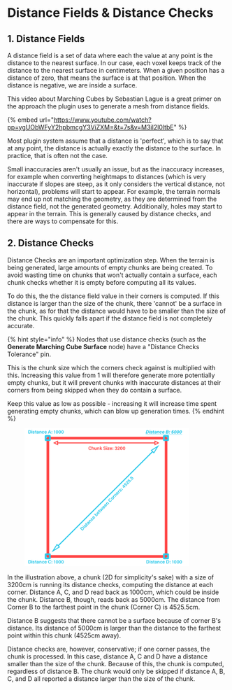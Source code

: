 # Distance Fields & Distance Checks

## 1.  Distance Fields

A distance field is a set of data where each the value at any point is the distance to the nearest surface. In our case, each voxel keeps track of the distance to the nearest surface in centimeters. When a given position has a distance of zero, that means the surface is at that position. When the distance is negative, we are inside a surface.

This video about Marching Cubes by Sebastian Lague is a great primer on the approach the plugin uses to generate a mesh from distance fields.

{% embed url="https://www.youtube.com/watch?pp=ygUObWFyY2hpbmcgY3ViZXM=&t=7s&v=M3iI2l0ltbE" %}

Most plugin system assume that a distance is 'perfect', which is to say that at any point, the distance is actually exactly the distance to the surface. In practice, that is often not the case.&#x20;

Small inaccuracies aren't usually an issue, but as the inaccuracy increases, for example when converting heightmaps to distances (which is very inaccurate if slopes are steep, as it only considers the vertical distance, not horizontal), problems will start to appear. For example, the terrain normals may end up not matching the geometry, as they are determined from the distance field, not the generated geometry. Additionally, holes may start to appear in the terrain. This is generally caused by distance checks, and there are ways to compensate for this.

## 2. Distance Checks

Distance Checks are an important optimization step. When the terrain is being generated, large amounts of empty chunks are being created. To avoid wasting time on chunks that won't actually contain a surface, each chunk checks whether it is empty before computing all its values.&#x20;

To do this, the the distance field value in their corners is computed. If this distance is larger than the size of the chunk, there 'cannot' be a surface in the chunk, as for that the distance would have to be smaller than the size of the chunk. This quickly falls apart if the distance field is not completely accurate.

{% hint style="info" %}
Nodes that use distance checks (such as the **Generate Marching Cube Surface** node) have a "Distance Checks Tolerance" pin.&#x20;

This is the chunk size which the corners check against is multiplied with this. Increasing this value from 1 will therefore generate more potentially empty chunks, but it will prevent chunks with inaccurate distances at their corners from being skipped when they do contain a surface.

Keep this value as low as possible -  increasing it will increase time spent generating empty chunks, which can blow up generation times.
{% endhint %}

&#x20;

<div align="left"><figure><img src="../../../.gitbook/assets/DistanceChecks (3).png" alt="" width="375"><figcaption></figcaption></figure></div>

In the illustration above, a chunk (2D for simplicity's sake) with a size of 3200cm is running its distance checks, computing the distance at each corner. Distance A, C, and D read back as 1000cm, which could be inside the chunk. Distance B, though, reads back as 5000cm. The distance from Corner B to the farthest point in the chunk (Corner C) is 4525.5cm.&#x20;

Distance B suggests that there cannot be a surface because of corner B's distance. Its distance of 5000cm is larger than the distance to the farthest point within this chunk (4525cm away).

Distance checks are, however, conservative; if one corner passes, the chunk is processed. In this case, distance A, C and D have a distance smaller than the size of the chunk. Because of this, the chunk is computed, regardless of distance B. The chunk would only be skipped if distance A, B, C, and D all reported a distance larger than the size of the chunk.&#x20;
